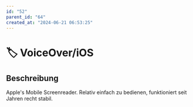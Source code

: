 ```yaml
---
id: "52"
parent_id: "64"
created_at: "2024-06-21 06:53:25"
---
```


# 🏷️ VoiceOver/iOS

## Beschreibung

Apple's Mobile Screenreader. Relativ einfach zu bedienen, funktioniert seit Jahren recht stabil.